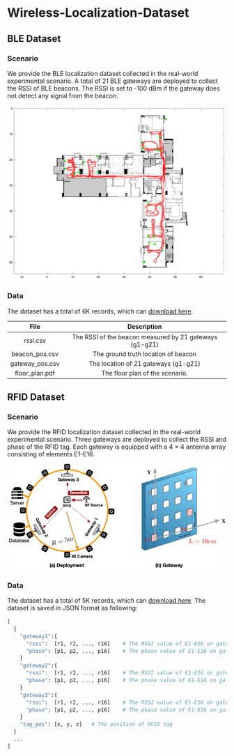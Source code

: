 # Wireless-Localization-Dataset

## BLE Dataset

### Scenario

We provide the BLE localization dataset collected in the real-world experimental scenario. A total of 21 BLE gateways are deployed to collect the RSSI of BLE beacons. The RSSI is set to -100 dBm if the gateway does not detect any signal from the beacon.

![scenario_ble](img/scenario_ble.png)

### Data

 The dataset has a total of 6K records, which can [download here](https://drive.google.com/drive/folders/1VbbmQx0inZOedKtWkQZGILoh7B9qDchi?usp=sharing).


|      File       |                       Description                       |
| :-------------: | :-----------------------------------------------------: |
|    rssi.csv     | The RSSI of the beacon measured by 21 gateways (g1-g21) |
| beacon_pos.csv  |           The ground truth location of beacon           |
| gateway_pos.csv |          The location of 21 gateways (g1-g21)           |
| floor_plan.pdf  |             The floor plan of the scenario.             |

## RFID Dataset

### Scenario

We provide the RFID localization dataset collected in the real-world experimental scenario. Three gateways are deployed to collect the RSSI and phase of the RFID tag. Each gateway is equipped with a 4 × 4 antenna array consisting of elements E1-E16.

![scenario](img/scenario_rfid.png)



### Data

The dataset has a total of 5K records, which can [download here](https://drive.google.com/drive/folders/1Ek50DmQ4GF1pZeZloCsNpkzdPC4dfUJh?usp=sharing). The dataset is saved in JSON format as following:

```python
[
  {
    "gateway1":{
      "rssi":  [r1, r2, ..., r16]    # The RSSI value of E1-E16 on gateway 1
      "phase": [p1, p2, ..., p16]    # The phase value of E1-E16 on gateway 1
    }
    "gateway2":{
      "rssi":  [r1, r2, ..., r16]    # The RSSI value of E1-E16 on gateway 2
      "phase": [p1, p2, ..., p16]    # The phase value of E1-E16 on gateway 2    
    }
    "gateway3":{
      "rssi":  [r1, r2, ..., r16]    # The RSSI value of E1-E16 on gateway 3
      "phase": [p1, p2, ..., p16]    # The phase value of E1-E16 on gateway 3
    }
    "tag_pos": [x, y, z]   # The position of RFID tag
  }
  ...
]
```



